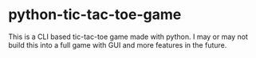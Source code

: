 # python-tic-tac-toe-game

This is a CLI based tic-tac-toe game made with python. I may or may not build this into a full game with GUI and more features in the future.

